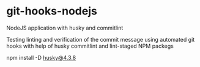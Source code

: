 # git-hooks-nodejs
NodeJS application with husky and commitlint

Testing linting and verification of the commit message using automated git hooks with help of husky commitlint and lint-staged NPM packegs


npm install -D husky@4.3.8